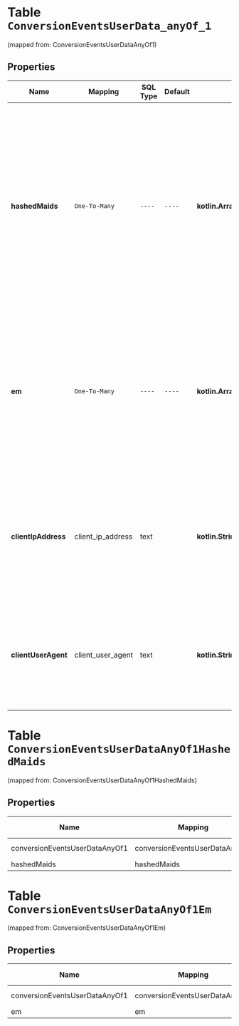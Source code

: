 
# Table `ConversionEventsUserData_anyOf_1`
(mapped from: ConversionEventsUserDataAnyOf1)

## Properties
Name | Mapping | SQL Type | Default | Type | Description | Notes
---- | ------- | -------- | ------- | ---- | ----------- | -----
**hashedMaids** | `One-To-Many` | `----` | `----`  | **kotlin.Array&lt;kotlin.String&gt;** | Sha256 hashes of user&#39;s \&quot;Google Advertising IDs\&quot; (GAIDs) or \&quot;Apple&#39;s Identifier for Advertisers\&quot; (IDFAs). Used for matching. We highly recommend this on checkout events at least. It may improve reporting performance such as ROAS/CPA. The string should be in the UTF-8 format. | 
**em** | `One-To-Many` | `----` | `----`  | **kotlin.Array&lt;kotlin.String&gt;** | Sha256 hashes of lowercase version of user&#39;s email addresses. Used for matching. We highly recommend this on checkout events at least. It may improve reporting performance such as ROAS/CPA. The string should be in the UTF-8 format. |  [optional]
**clientIpAddress** | client_ip_address | text |  | **kotlin.String** | The user&#39;s IP address, which can be either in IPv4 or IPv6 format. Used for matching. We highly recommend this for all events. It may improve reporting performance such as ROAS/CPA. |  [optional]
**clientUserAgent** | client_user_agent | text |  | **kotlin.String** | The user agent string of the user&#39;s web browser. We highly recommend this for all events. It may improve reporting performance such as ROAS/CPA. |  [optional]


# **Table `ConversionEventsUserDataAnyOf1HashedMaids`**
(mapped from: ConversionEventsUserDataAnyOf1HashedMaids)

## Properties
Name | Mapping | SQL Type | Default | Type | Description | Notes
---- | ------- | -------- | ------- | ---- | ----------- | -----
conversionEventsUserDataAnyOf1 | conversionEventsUserDataAnyOf1 | long | | kotlin.Long | Primary Key | *one*
hashedMaids | hashedMaids | text | | kotlin.String | Foreign Key | *many*



# **Table `ConversionEventsUserDataAnyOf1Em`**
(mapped from: ConversionEventsUserDataAnyOf1Em)

## Properties
Name | Mapping | SQL Type | Default | Type | Description | Notes
---- | ------- | -------- | ------- | ---- | ----------- | -----
conversionEventsUserDataAnyOf1 | conversionEventsUserDataAnyOf1 | long | | kotlin.Long | Primary Key | *one*
em | em | text | | kotlin.String | Foreign Key | *many*





